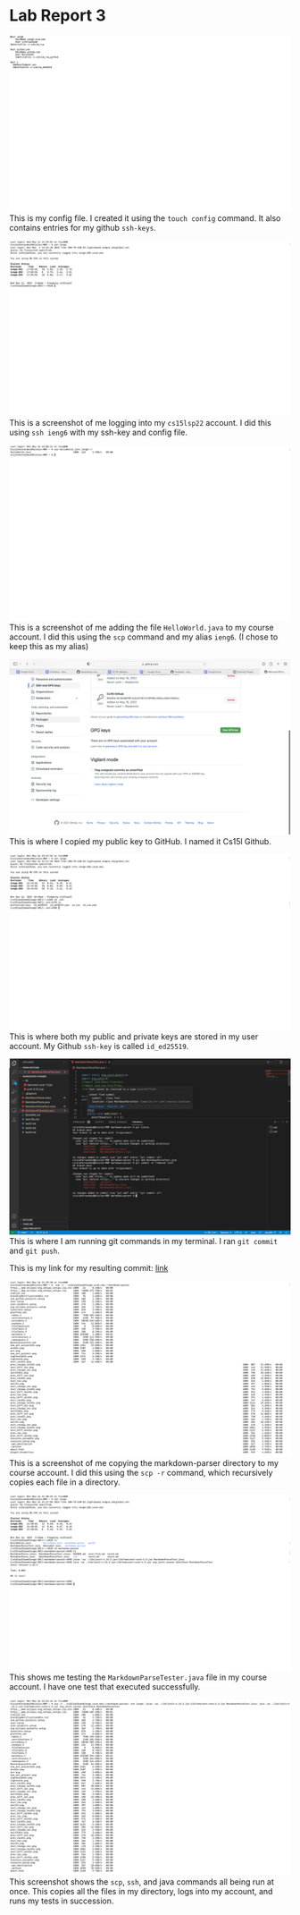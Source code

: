 # Lab Report 3
![Image](LR3Config.png)
This is my config file. I created it using the `touch config` command. It also contains entries for my github `ssh-keys`.

![Image](LR3SSH.png)
This is a screenshot of me logging into my `cs15lsp22` account. I did this using `ssh ieng6` with my ssh-key and config file.

![Image]( LR3Alias.png)
This is a screenshot of me adding the file `HelloWorld.java` to my course account. I did this using the `scp` command and my alias `ieng6`. (I chose to keep this as my alias)

![Image](LR3GithubSSH.png)
This is where I copied my public key to GitHub. I named it Cs15l Github.

![Image](LR3Storage2.png)
This is where both my public and private keys are stored in my user account. My Github `ssh-key` is called `id_ed25519`.

![Image](LR3RunningC.png)
This is where I am running git commands in my terminal. I ran `git commit` and `git push`.

This is my link for my resulting commit:
[link](MarkdownParseTest.java)

![Image](LR3SCPR.png)
This is a screenshot of me copying the markdown-parser directory to my course account. I did this using the `scp -r` command, which recursively copies each file in a directory.

![Image](LR3Tests.png)
This shows me testing the `MarkdownParseTester.java` file in my course account. I have one test that executed successfully.

![Image](LR3ALLC.png)
This screenshot shows the `scp`, `ssh`, and java commands all being run at once. This copies all the files in my directory, logs into my account, and runs my tests in succession.
